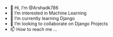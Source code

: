 - 👋 Hi, I’m @Arshadk786
- 👀 I’m interested in Machine Learning
- 🌱 I’m currently learning Django
- 💞️ I’m looking to collaborate on Django Projects
- 📫 How to reach me ...

<!---
Arshadk786/Arshadk786 is a ✨ special ✨ repository because its `README.md` (this file) appears on your GitHub profile.
You can click the Preview link to take a look at your changes.
--->
